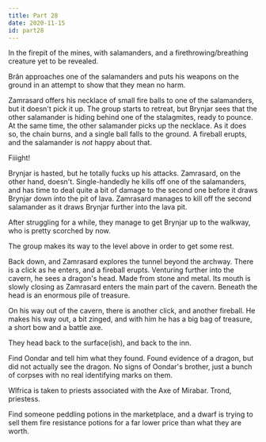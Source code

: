 ```yaml
---
title: Part 28
date: 2020-11-15
id: part28
---
```


In the firepit of the mines, with salamanders, and a firethrowing/breathing creature yet to be revealed.

Brân approaches one of the salamanders and puts his weapons on the ground in an attempt to show that they mean no harm.

Zamrasard offers his necklace of small fire balls to one of the salamanders, but it doesn't pick it up.
The group starts to retreat, but Brynjar sees that the other salamander is hiding behind one of the stalagmites, ready to pounce.
At the same time, the other salamander picks up the necklace.
As it does so, the chain burns, and a single ball falls to the ground.
A fireball erupts, and the salamander is *not* happy about that.

Fiiight!

Brynjar is hasted, but he totally fucks up his attacks.
Zamrasard, on the other hand, doesn't.
Single-handedly he kills off one of the salamanders, and has time to deal quite a bit of damage to the second one before it draws Brynjar down into the pit of lava.
Zamrasard manages to kill off the second salamander as it draws Brynjar further into the lava pit.

After struggling for a while, they manage to get Brynjar up to the walkway, who is pretty scorched by now.

The group makes its way to the level above in order to get some rest.

Back down, and Zamrasard explores the tunnel beyond the archway.
There is a click as he enters, and a fireball erupts.
Venturing further into the cavern, he sees a dragon's head.
Made from stone and metal.
Its mouth is slowly closing as Zamrasard enters the main part of the cavern.
Beneath the head is an enormous pile of treasure.

On his way out of the cavern, there is another click, and another fireball.
He makes his way out, a bit zinged, and with him he has a big bag of treasure, a short bow and a battle axe.

They head back to the surface(ish), and back to the inn.

Find Oondar and tell him what they found.
Found evidence of a dragon, but did not actually see the dragon.
No signs of Oondar's brother, just a bunch of corpses with no real identifying marks on them.

Wlfrica is taken to priests associated with the Axe of Mirabar.
Trond, priestess.

Find someone peddling potions in the marketplace, and a dwarf is trying to sell them fire resistance potions for a far lower price than what they are worth.

